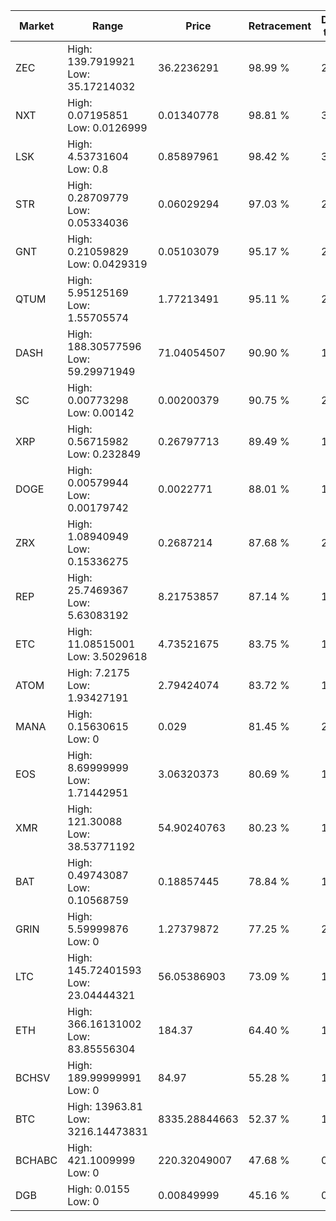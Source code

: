 | Market | Range | Price| Retracement | Doubles to 50% |
| --- | --- | --- | --- | --- |
| ZEC | High: 139.7919921<br />Low: 35.17214032 | 36.2236291 | 98.99 % | 2.42 |
| NXT | High: 0.07195851<br />Low: 0.0126999 | 0.01340778 | 98.81 % | 3.16 |
| LSK | High: 4.53731604<br />Low: 0.8 | 0.85897961 | 98.42 % | 3.11 |
| STR | High: 0.28709779<br />Low: 0.05334036 | 0.06029294 | 97.03 % | 2.82 |
| GNT | High: 0.21059829<br />Low: 0.0429319 | 0.05103079 | 95.17 % | 2.48 |
| QTUM | High: 5.95125169<br />Low: 1.55705574 | 1.77213491 | 95.11 % | 2.12 |
| DASH | High: 188.30577596<br />Low: 59.29971949 | 71.04054507 | 90.90 % | 1.74 |
| SC | High: 0.00773298<br />Low: 0.00142 | 0.00200379 | 90.75 % | 2.28 |
| XRP | High: 0.56715982<br />Low: 0.232849 | 0.26797713 | 89.49 % | 1.49 |
| DOGE | High: 0.00579944<br />Low: 0.00179742 | 0.0022771 | 88.01 % | 1.67 |
| ZRX | High: 1.08940949<br />Low: 0.15336275 | 0.2687214 | 87.68 % | 2.31 |
| REP | High: 25.7469367<br />Low: 5.63083192 | 8.21753857 | 87.14 % | 1.91 |
| ETC | High: 11.08515001<br />Low: 3.5029618 | 4.73521675 | 83.75 % | 1.54 |
| ATOM | High: 7.2175<br />Low: 1.93427191 | 2.79424074 | 83.72 % | 1.64 |
| MANA | High: 0.15630615<br />Low: 0 | 0.029 | 81.45 % | 2.69 |
| EOS | High: 8.69999999<br />Low: 1.71442951 | 3.06320373 | 80.69 % | 1.70 |
| XMR | High: 121.30088<br />Low: 38.53771192 | 54.90240763 | 80.23 % | 1.46 |
| BAT | High: 0.49743087<br />Low: 0.10568759 | 0.18857445 | 78.84 % | 1.60 |
| GRIN | High: 5.59999876<br />Low: 0 | 1.27379872 | 77.25 % | 2.20 |
| LTC | High: 145.72401593<br />Low: 23.04444321 | 56.05386903 | 73.09 % | 1.51 |
| ETH | High: 366.16131002<br />Low: 83.85556304 | 184.37 | 64.40 % | 1.22 |
| BCHSV | High: 189.99999991<br />Low: 0 | 84.97 | 55.28 % | 1.12 |
| BTC | High: 13963.81<br />Low: 3216.14473831 | 8335.28844663 | 52.37 % | 1.03 |
| BCHABC | High: 421.1009999<br />Low: 0 | 220.32049007 | 47.68 % | 0.00 |
| DGB | High: 0.0155<br />Low: 0 | 0.00849999 | 45.16 % | 0.00 |
